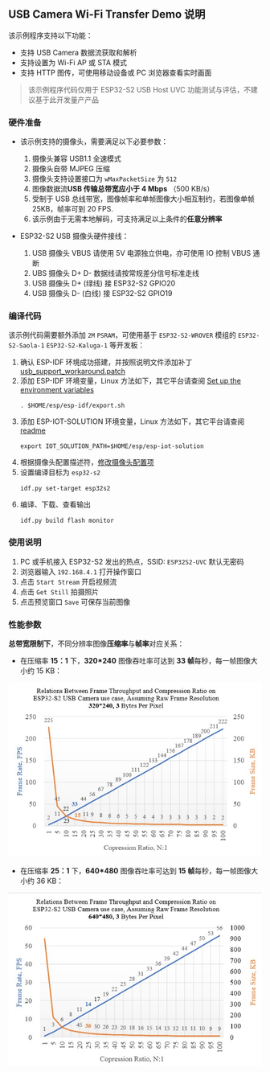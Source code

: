## USB Camera Wi-Fi Transfer Demo 说明

该示例程序支持以下功能：

* 支持 USB Camera 数据流获取和解析
* 支持设置为 Wi-Fi AP 或 STA 模式
* 支持 HTTP 图传，可使用移动设备或 PC 浏览器查看实时画面

>该示例程序代码仅用于 ESP32-S2 USB Host UVC 功能测试与评估，不建议基于此开发量产产品

### 硬件准备

* 该示例支持的摄像头，需要满足以下必要参数：

    1. 摄像头兼容 USB1.1 全速模式
    2. 摄像头自带 MJPEG 压缩
    3. 摄像头支持设置接口为 `wMaxPacketSize` 为 `512`
    4. 图像数据流**USB 传输总带宽应小于 4 Mbps** （500 KB/s）
    5. 受制于 USB 总线带宽，图像帧率和单帧图像大小相互制约，若图像单帧 25KB，帧率可到 20 FPS.
    6. 该示例由于无需本地解码，可支持满足以上条件的**任意分辨率**

* ESP32-S2 USB 摄像头硬件接线：
  
  1. USB 摄像头 VBUS 请使用 5V 电源独立供电，亦可使用 IO 控制 VBUS 通断
  2. UBS 摄像头 D+ D- 数据线请按常规差分信号标准走线
  3. USB 摄像头 D+ (绿线) 接 ESP32-S2 GPIO20
  4. USB 摄像头 D- (白线) 接 ESP32-S2 GPIO19

### 编译代码

该示例代码需要额外添加 `2M` `PSRAM`，可使用基于 `ESP32-S2-WROVER` 模组的 `ESP32-S2-Saola-1` `ESP32-S2-Kaluga-1` 等开发板：

1. 确认 ESP-IDF 环境成功搭建，并按照说明文件添加补丁 [usb_support_workaround.patch](../../usb/idf_usb_support_patch/readme.md)
2. 添加 ESP-IDF 环境变量，Linux 方法如下，其它平台请查阅 [Set up the environment variables](https://docs.espressif.com/projects/esp-idf/en/latest/esp32/get-started/index.html#step-4-set-up-the-environment-variables)
    ```
    . $HOME/esp/esp-idf/export.sh
    ```
3. 添加 ESP-IOT-SOLUTION 环境变量，Linux 方法如下，其它平台请查阅 [readme](../../../README_CN.md)
    ```
    export IOT_SOLUTION_PATH=$HOME/esp/esp-iot-solution
    ```
4. 根据摄像头配置描述符，[修改摄像头配置项](../../../components/usb/uvc_stream/README.md)
5. 设置编译目标为 `esp32-s2`
    ```
    idf.py set-target esp32s2
    ```
6. 编译、下载、查看输出
    ```
    idf.py build flash monitor
    ```

### 使用说明

1. PC 或手机接入 ESP32-S2 发出的热点，SSID: `ESP32S2-UVC` 默认无密码
2. 浏览器输入 `192.168.4.1` 打开操作窗口
3. 点击 `Start Stream` 开启视频流
4. 点击 `Get Still` 拍摄照片
5. 点击预览窗口 `Save` 可保存当前图像

### 性能参数

**总带宽限制下**，不同分辨率图像**压缩率**与**帧率**对应关系：

  * 在压缩率 **15：1** 下，**320*240** 图像吞吐率可达到 **33 帧**每秒，每一帧图像大小约 15 KB：

  ![](./_static/320_240_fps.jpg)

  * 在压缩率 **25：1** 下，**640*480** 图像吞吐率可达到 **15 帧**每秒，每一帧图像大小约 36 KB：

  ![](./_static/640_480_fps.jpg)
